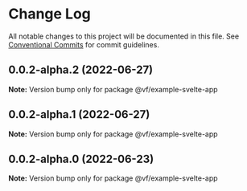 # Change Log

All notable changes to this project will be documented in this file.
See [Conventional Commits](https://conventionalcommits.org) for commit guidelines.

## 0.0.2-alpha.2 (2022-06-27)

**Note:** Version bump only for package @vf/example-svelte-app





## 0.0.2-alpha.1 (2022-06-27)

**Note:** Version bump only for package @vf/example-svelte-app





## 0.0.2-alpha.0 (2022-06-23)

**Note:** Version bump only for package @vf/example-svelte-app

